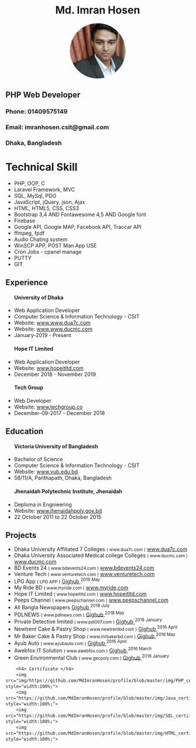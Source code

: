 
  <div style="width:100%;text-align:center;margin-left:auto;margin-right:auto;">
   <h1>Md. Imran Hosen</h1>
 <img style="border-radius:50%;width:30%;text-align:center;"  src="img/imran.jpg" alt="Md.Imran Hosen">
  </div>
<h2> PHP Web Developer </h2>
<h3> Phone: 01409575149 </h3>
<h3> Email: imranhosen.csit@gmail.com </h3> 
<h3> Dhaka, Bangladesh</h3>

<h1>Technical Skill</h1>
<ul>
  <li>PHP, OOP, C</li>
  <li>Laravel Framework, MVC</li>
  <li>SQL, MySql, PDO</li>
  <li>JavaScript, jQuery, json, Ajax</li>
  <li>HTML, HTML5, CSS, CSS3</li>
  <li>Bootstrap 3,4 AND Fontawesome 4,5 AND Google font</li>
  <li>Firebase</li>
  <li>Google API, Google MAP, Facebook API, Traccar API</li>
  <li>ffmpeg, fpdf</li>
  <li>Audio Chating system</li>
  <li>WinSCP APP, POST Man App USE</li>
  <li>Cron Jobs - cpanel manage</li>
  <li>PUTTY</li>
  <li>GIT</li>
</ul>


<h2>Experience</h2>
<ul>
<h4>University of Dhaka</h4>
  <li>Web Application Developer</li>
  <li>Computer Science & Information Technology - CSIT</li>
  <li>Website: <a href="http://www.dua7c.com/" target="_blank">www.www.dua7c.com</a></li>
  <li>Website: <a href="http://www.ducmc.com/" target="_blank">www.www.ducmc.com</a></li>
  <li>January-2019 - Present</li>
  
  <h4>Hope IT Limited</h4>
  <li>Web Application Developer</li>
  <li>Website: <a href="http://hopeitltd.com/" target="_blank">www.hopeitltd.com</a></li>
  <li>December 2018 - November 2019</li>
  
  <h4>Tech Group</h4>
  <li>Web Developer</li>
  <li>Website: <a href="http://techgroup.co/" target="_blank">www.techgroup.co</a></li>
  <li>December-09-2017 - December 2018</li>
</ul>


<h2>Education</h2>
<ul>
<h4>Victoria University of Bangladesh</h4>
  <li>Bachelor of Science</li>
  <li>Computer Science & Information Technology - CSIT</li>
  <li>Website: <a href="http://vub.edu.bd/" target="_blank">www.vub.edu.bd</a></li>
  <li>58/11/A, Panthapath, Dhaka, Bangladesh</li>
  
  <h4>Jhenaidah Polytechnic Institute, Jhenaidah</h4>
  <li>Deploma in Engnieering</li>
  <li>Website: <a href="http://jhenaidahpoly.gov.bd/" target="_blank">www.jhenaidahpoly.gov.bd</a></li>
  <li>22 October 2011 to 22 October 2015</li>
</ul>

<h2>Projects</h2>
        <ul>
          <li>
             Dhaka University Affiliated 7 Colleges <small>( www.dua7c.com )</small> <a target="_blank" href="https://www.dua7c.com/"> <i class="fa fa-globe"></i> www.dua7c.com </a>
          </li>
          <li>
             Dhaka University Associated Medical college Colleges <small>( www.ducmc.com )</small> <a target="_blank" href="https://www.ducmc.com/"> <i class="fa fa-globe"></i> www.ducmc.com </a>
          </li>
          <li>
             BD Events 24 <small>( www.bdevents24.com )</small> <a target="_blank" href="https://www.ducmc.com/"> <i class="fa fa-globe"></i> www.bdevents24.com </a>
          </li>
          <li>
             Venture Tech <small>( www.venturetech.com )</small> <a target="_blank" href="https://www.venturetech.com/"> <i class="fa fa-globe"></i> www.venturetech.com </a>
          </li>
          <li>          
            LPG App <small>( LPG APP )</small> <a href="#"> <i class="fab fa-github"></i> Gighub </a> <sup> 2019 May </sup>
          </li>
          <li>
             My Ride BD <small>( www.myride.com )</small> <a target="_blank" href="#"> <i class="fa fa-globe"></i> www.myride.com </a>
          </li>
          <li>
             Hope IT Limited <small>( www.hopeitltd.com )</small> <a target="_blank" href="https://www.hopeitltd.com/"> <i class="fa fa-globe"></i> www.hopeitltd.com </a>
          </li>
          <li>
             Peeps Channel <small>( www.peepschannel.com )</small> <a target="_blank" href="https://www.ducmc.com/"> <i class="fa fa-globe"></i> www.peepschannel.com </a>            
          </li> 
          <li>          
            All Bangla Newspapers <a href="#"> <i class="fab fa-github"></i> Gighub </a> <sup> 2018 July </sup>
          </li>
          <li>
           <i class="fa-li fa fa-trophy text-warning"></i>            
            PDLNEWS <small>( www.pdlnews.com )</small> <a href="#"> <i class="fab fa-github"></i> Gighub </a> <sup> 2018 May </sup>
          </li>
          <li>         
            Private Detective limited <small>( www.pdl007.com )</small> <a href="#"> <i class="fab fa-github"></i> Gighub </a> <sup> 2018 January </sup>
          </li>
          <li>         
            Newtrent Cake & Pastry Shop <small>( www.newtrentbd.com )</small> <a href="#"> <i class="fab fa-github"></i> Gighub </a> <sup> 2016 April </sup>
          </li>
          <li>          
            Mr Baker Cake & Pastry Shop <small>( www.mrbakerbd.com )</small> <a href="#"> <i class="fab fa-github"></i> Gighub </a> <sup> 2016 May </sup>
          </li>
          <li>          
            Ayub Auto <small>( www.ayubauto.com )</small> <a href="#"> <i class="fab fa-github"></i> Gighub </a> <sup> 2016 April </sup>
          </li> 
           <li>          
            Awebfox IT Solution <small>( www.awebfox.com )</small> <a href="#"> <i class="fab fa-github"></i> Gighub </a> <sup> 2016 March </sup>
          </li> 
          <li>         
            Green Environmental Club <small>( www.gecpoly.com )</small> <a href="#"> <i class="fab fa-github"></i> Gighub </a> <sup> 2016 January </sup>
          </li>          
        </ul>
        

        <h4> Certificate </h4>
        <img src="img/https://github.com/MdImranHosen/profile/blob/master/img/PHP_certificate%5B1%5D.jpg" style="width:100%;">
        <img src="https://github.com/MdImranHosen/profile/blob/master/img/Java_certificate%5B1%5D.jpg" style="width:100%;">
        <img src="https://github.com/MdImranHosen/profile/blob/master/img/SQL_certificate%5B1%5D.jpg" style="width:100%;">
        <img src="https://github.com/MdImranHosen/profile/blob/master/img/HTML_certificate%5B1%5D.jpg" style="width:100%;">
